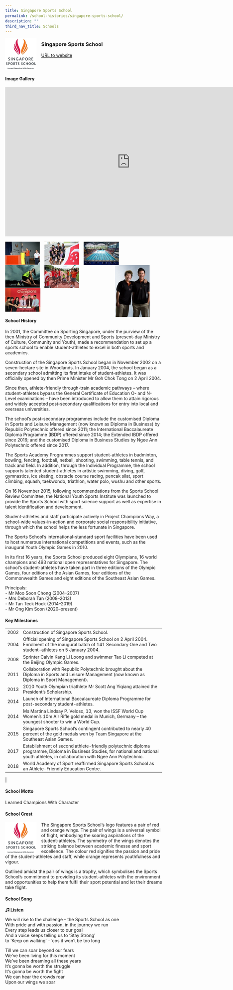 ```yaml
---
title: Singapore Sports School
permalink: /school-histories/singapore-sports-school/
description: ""
third_nav_title: Schools
---
```

<img align="left" style="width:20%;margin-right:15px;" src="/images/sgsportssch1.png">

### **Singapore Sports School**
[URL to website](https://www.sportsschool.edu.sg/)
<br clear="left">

#### **Image Gallery**
<iframe src="https://docs.google.com/presentation/d/e/2PACX-1vSn2s4iY93ttdwbwa6Av7oubBPJ-GZnj9QhDlbmmtxfIEdNTtxu8dxJ-jTxeE8gUs9K0PQscaR_4X9Z/embed?start=false&amp;loop=true&amp;delayms=5000" frameborder="0" width="800" height="479" allowfullscreen="true"></iframe>

<p><a href="/images/sgsportssch2.jpg">  
<img align="left" style="width:22%;margin-right:15px;" src="/images/sgsportssch2.jpg">
</a></p>

<p><a href="/images/sgsportssch3.jpg">  
<img align="left" style="width:22%;margin-right:15px;" src="/images/sgsportssch3.jpg">
</a></p>

<p><a href="/images/sgsportssch4.jpg">  
<img align="left" style="width:22.5%;margin-right:15px;" src="/images/sgsportssch4.jpg">
</a></p>

<p><a href="/images/sgsportssch5.jpg">  
<img align="right" style="width:22%;margin-right:40px;" src="/images/sgsportssch5.jpg">
</a></p>

<p><a href="/images/sgsportssch6.jpg">  
<img align="left" style="width:22%;margin-right:15px;" src="/images/sgsportssch6.jpg">
</a></p>

<p><a href="/images/sgsportssch7.jpg">  
<img align="left" style="width:22%;margin-right:15px;" src="/images/sgsportssch7.jpg">
</a></p>

<p><a href="/images/sgsportssch8.jpg">  
<img align="left" style="width:22.5%;margin-right:15px;" src="/images/sgsportssch8.jpg">
</a></p>

<br clear="left">

#### **School History**
In 2001, the Committee on Sporting Singapore, under the purview of the then Ministry of Community Development and Sports (present-day Ministry of Culture, Community and Youth), made a recommendation to set up a sports school to enable student-athletes to excel in both sports and academics.&nbsp;&nbsp;

Construction of the Singapore Sports School began in November 2002 on a seven-hectare site in Woodlands. In January 2004, the school began as a secondary school admitting its first intake of student-athletes. It was officially opened by then Prime Minister Mr Goh Chok Tong on 2 April 2004.

Since then, athlete-friendly through-train academic pathways – where student-athletes bypass the General Certificate of Education O- and N-Level examinations – have been introduced to allow them to attain rigorous and widely accepted post-secondary qualifications for entry into local and overseas universities.&nbsp;&nbsp;

The school’s post-secondary programmes include the customised Diploma in Sports and Leisure Management (now known as Diploma in Business) by Republic Polytechnic offered since 2011; the International Baccalaureate Diploma Programme (IBDP) offered since 2014; the Extended IBDP offered since 2016; and the customised Diploma in Business Studies by Ngee Ann Polytechnic offered since 2017.&nbsp;&nbsp;

The Sports Academy Programmes support student-athletes in badminton, bowling, fencing, football, netball, shooting, swimming, table tennis, and track and field. In addition, through the Individual Programme, the school supports talented student-athletes in artistic swimming, diving, golf, gymnastics, ice skating, obstacle course racing, pencak silat, sport climbing, squash, taekwondo, triathlon, water polo, wushu and other sports.

On 16 November 2015, following recommendations from the Sports School Review Committee, the National Youth Sports Institute was launched to provide the Sports School with sport science support as well as expertise in talent identification and development.&nbsp;&nbsp;

Student-athletes and staff participate actively in Project Champions Way, a school-wide values-in-action and corporate social responsibility initiative, through which the school helps the less fortunate in Singapore.&nbsp;&nbsp;

The Sports School’s international-standard sport facilities have been used to host numerous international competitions and events, such as the inaugural Youth Olympic Games in 2010.

In its first 16 years, the Sports School produced eight Olympians, 16 world champions and 493 national open representatives for Singapore. The school’s student-athletes have taken part in three editions of the Olympic Games, four editions of the Asian Games, four editions of the Commonwealth Games and eight editions&nbsp;of the Southeast Asian Games.&nbsp;&nbsp;

Principals:<br>
\- Mr Moo Soon Chong (2004–2007)<br>
\- Mrs Deborah Tan (2008–2013)<br>
\- Mr Tan Teck Hock (2014–2019)<br>
\- Mr Ong Kim Soon (2020–present)

#### **Key Milestones**

|  |  |
|:---:|---|
| 2002 | Construction of Singapore Sports School. |
| 2004 | Official opening of Singapore Sports School on 2 April 2004. Enrolment of the inaugural batch of 141 Secondary One and Two student-athletes on 5 January 2004. |
| 2008 | Sprinter Calvin Kang Li Loong and swimmer Tao Li competed at the Beijing Olympic Games. |
| 2011 | Collaboration with Republic Polytechnic brought about the Diploma in Sports and Leisure Management (now known as Diploma in Sport Management). |
| 2013 | 2010 Youth Olympian triathlete Mr Scott Ang Yiqiang attained the President’s Scholarship. |
| 2014 | Launch of International Baccalaureate Diploma Programme for post-secondary student-athletes. |
| 2014 | Ms Martina Lindsay P. Veloso, 13, won the ISSF World Cup Women’s 10m Air Rifle gold medal in Munich, Germany – the youngest shooter to win a World Cup. |
| 2015 | Singapore Sports School’s contingent contributed to nearly 40 percent of the gold medals won by Team Singapore at the Southeast Asian Games. |
| 2017 | Establishment of second athlete-friendly polytechnic diploma programme, Diploma in Business Studies, for national and national youth athletes, in collaboration with Ngee Ann Polytechnic. |
| 2018 | World Academy of Sport reaffirmed Singapore Sports School as an Athlete-Friendly Education Centre. |
|

#### **School Motto**
Learned Champions&nbsp;With&nbsp;Character

#### **School Crest**
<img align="left" style="width:20%;margin-right:15px;" src="/images/sgsportssch1.png">

The Singapore Sports School’s logo features a pair of red and orange wings. The pair of wings is a universal symbol of flight, embodying the soaring aspirations of the student-athletes. The symmetry of the wings denotes the striking balance between academic finesse and sport excellence. The colour red signifies the passion and pride of the student-athletes and staff, while orange represents youthfulness and vigour.

Outlined amidst the pair of wings is a trophy, which symbolises the Sports School’s commitment to providing its student-athletes with the environment and opportunities to help them fulfil their sport potential and let their dreams take flight.

#### **School Song**
<a target="\_blank" href="https://drive.google.com/file/d/1rLkS_Zc8jcABPyXTYW-JfNCoGHLgy2Sp/view?usp=share_link">**♫ Listen**</a>

We will rise to the challenge – the Sports School as one<br>
With pride and with passion, in the journey we run<br>
Every step leads us closer to our goal<br>
And a voice keeps telling us to ‘Stay Strong’<br>
to ‘Keep on walking’ – ’cos it won’t be too long

Till we can soar beyond our fears<br>
We’ve been living for this moment<br>
We’ve been dreaming all these years<br>
It’s gonna be worth the struggle<br>
It’s gonna be worth the fight<br>
We can hear the crowds roar<br>
Upon our wings we soar